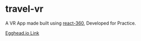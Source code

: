 # travel-vr
A VR App made built using [react-360](https://facebook.github.io/react-360/), Developed for Practice.

[Egghead.io Link](https://egghead.io/courses/vr-applications-using-react-360)
